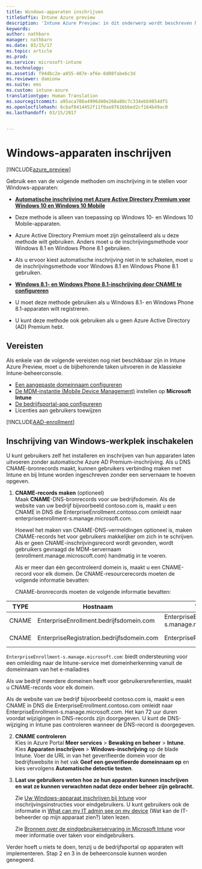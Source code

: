 ```yaml
---
title: Windows-apparaten inschrijven
titleSuffix: Intune Azure preview
description: 'Intune Azure Preview: in dit onderwerp wordt beschreven hoe u Mobile Device Management (MDM) in Intune voor Windows-apparaten inschakelt.'
keywords: 
author: nathbarn
manager: nathbarn
ms.date: 03/15/17
ms.topic: article
ms.prod: 
ms.service: microsoft-intune
ms.technology: 
ms.assetid: f94dbc2e-a855-487e-af6e-8d08fabe6c3d
ms.reviewer: damionw
ms.suite: ems
ms.custom: intune-azure
translationtype: Human Translation
ms.sourcegitcommit: a95aca706a4996d40e268a80c7c334ebb9854df5
ms.openlocfilehash: 6cbaf8414452f11f0aa97616bbed2cf164b49ac0
ms.lasthandoff: 03/15/2017


---
```


# <a name="enroll-windows-devices"></a>Windows-apparaten inschrijven

[!INCLUDE[azure_preview](../includes/azure_preview.md)]

Gebruik een van de volgende methoden om inschrijving in te stellen voor Windows-apparaten:

- [**Automatische inschrijving met Azure Active Directory Premium voor Windows 10 en Windows 10 Mobile**](#set-up-windows-10-and-windows-10-mobile-automatic-enrollment-with-azure-active-directory-premium)
 -  Deze methode is alleen van toepassing op Windows 10- en Windows 10 Mobile-apparaten.
 -  Azure Active Directory Premium moet zijn geïnstalleerd als u deze methode wilt gebruiken. Anders moet u de inschrijvingsmethode voor Windows 8.1 en Windows Phone 8.1 gebruiken.
 -  Als u ervoor kiest automatische inschrijving niet in te schakelen, moet u de inschrijvingsmethode voor Windows 8.1 en Windows Phone 8.1 gebruiken.

- [**Windows 8.1- en Windows Phone 8.1-inschrijving door CNAME te configureren**](#simplify-enrollment-by-configuring-cname)
 - U moet deze methode gebruiken als u Windows 8.1- en Windows Phone 8.1-apparaten wilt registreren.
 - U kunt deze methode ook gebruiken als u geen Azure Active Directory (AD) Premium hebt.


## <a name="prerequisites"></a>Vereisten

Als enkele van de volgende vereisten nog niet beschikbaar zijn in Intune Azure Preview, moet u de bijbehorende taken uitvoeren in de klassieke Intune-beheerconsole.

- [Een aangepaste domeinnaam configureren](https://docs.microsoft.com/intune/get-started/start-with-a-paid-subscription-to-microsoft-intune-step-2)
- [De MDM-instantie (Mobile Device Management)](set-mdm-authority.md) instellen op **Microsoft Intune**
- [De bedrijfsportal-app configureren](/intune-azure/manage-apps/company-portal-app.md)
- Licenties aan gebruikers toewijzen

[!INCLUDE[AAD-enrollment](../includes/win10-automatic-enrollment-aad.md)]

## <a name="enable-windows-workplace-enrollment"></a>Inschrijving van Windows-werkplek inschakelen

U kunt gebruikers zelf het installeren en inschrijven van hun apparaten laten uitvoeren zonder automatische Azure AD Premium-inschrijving. Als u DNS CNAME-bronrecords maakt, kunnen gebruikers verbinding maken met Intune en bij Intune worden ingeschreven zonder een servernaam te hoeven opgeven.

1. **CNAME-records maken** (optioneel)<br>
 Maak **CNAME**-DNS-bronrecords voor uw bedrijfsdomein. Als de website van uw bedrijf bijvoorbeeld contoso.com is, maakt u een CNAME in DNS die EnterpriseEnrollment.contoso.com omleidt naar enterpriseenrollment-s.manage.microsoft.com.

    Hoewel het maken van CNAME-DNS-vermeldingen optioneel is, maken CNAME-records het voor gebruikers makkelijker om zich in te schrijven. Als er geen CNAME-inschrijvingsrecord wordt gevonden, wordt gebruikers gevraagd de MDM-servernaam (enrollment.manage.microscoft.com) handmatig in te voeren.

    Als er meer dan één gecontroleerd domein is, maakt u een CNAME-record voor elk domein. De CNAME-resourcerecords moeten de volgende informatie bevatten:

    CNAME-bronrecords moeten de volgende informatie bevatten:

  |TYPE|Hostnaam|Verwijst naar|TTL|
  |--------|-------------|-------------|-------|
  |CNAME|EnterpriseEnrollment.bedrijfsdomein.com|EnterpriseEnrollment-s.manage.microsoft.com |1 uur|
  |CNAME|EnterpriseRegistration.bedrijfsdomein.com|EnterpriseRegistration.windows.net|1 uur|

  `EnterpriseEnrollment-s.manage.microsoft.com`: biedt ondersteuning voor een omleiding naar de Intune-service met domeinherkenning vanuit de domeinnaam van het e-mailadres

  Als uw bedrijf meerdere domeinen heeft voor gebruikersreferenties, maakt u CNAME-records voor elk domein.

  Als de website van uw bedrijf bijvoorbeeld contoso.com is, maakt u een CNAME in DNS die EnterpriseEnrollment.contoso.com omleidt naar EnterpriseEnrollment-s.manage.microsoft.com. Het kan 72 uur duren voordat wijzigingen in DNS-records zijn doorgegeven. U kunt de DNS-wijziging in Intune pas controleren wanneer de DNS-record is doorgegeven.

2.  **CNAME controleren**<br>Kies in Azure Portal **Meer services** > **Bewaking en beheer** > **Intune**. Kies **Apparaten inschrijven** > **Windows-inschrijving** op de blade Intune. Voer de URL in van het geverifieerde domein voor de bedrijfswebsite in het vak **Geef een geverifieerde domeinnaam op** en kies vervolgens **Automatische detectie testen**.

3.  **Laat uw gebruikers weten hoe ze hun apparaten kunnen inschrijven en wat ze kunnen verwachten nadat deze onder beheer zijn gebracht.**

    Zie [Uw Windows-apparaat inschrijven bij Intune](https://docs.microsoft.com/intune/enduser/enroll-your-device-in-intune-windows) voor inschrijvingsinstructies voor eindgebruikers. U kunt gebruikers ook de informatie in [What can my IT admin see on my device](https://docs.microsoft.com/intune/enduser/what-can-your-it-administrator-see-when-you-enroll-your-device-in-intune-windows) (Wat kan de IT-beheerder op mijn apparaat zien?) laten lezen.

    Zie [Bronnen over de eindgebruikerservaring in Microsoft Intune](https://docs.microsoft.com/intune/deploy-use/what-to-tell-your-end-users-about-using-microsoft-intune) voor meer informatie over taken voor eindgebruikers.

Verder hoeft u niets te doen, tenzij u de bedrijfsportal op apparaten wilt implementeren.  Stap 2 en 3 in de beheerconsole kunnen worden genegeerd.

